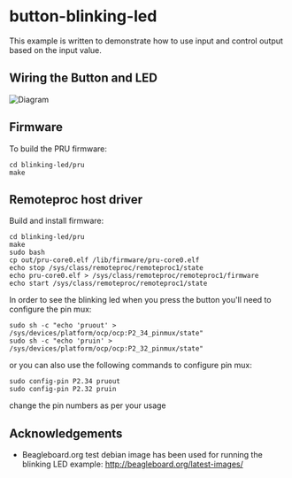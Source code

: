 # button-blinking-led
This example is written to demonstrate how to use input and control output based on the input value.

## Wiring the Button and LED

![Diagram](image/WiringDiagram.png)
## Firmware
To build the PRU firmware:

	cd blinking-led/pru
	make

## Remoteproc host driver

Build and install firmware:

	cd blinking-led/pru
	make
	sudo bash
	cp out/pru-core0.elf /lib/firmware/pru-core0.elf
	echo stop /sys/class/remoteproc/remoteproc1/state
	echo pru-core0.elf > /sys/class/remoteproc/remoteproc1/firmware
	echo start /sys/class/remoteproc/remoteproc1/state

In order to see the blinking led when you press the button you'll need to configure the pin mux:

       
	sudo sh -c "echo 'pruout' > /sys/devices/platform/ocp/ocp:P2_34_pinmux/state"
	sudo sh -c "echo 'pruin' > /sys/devices/platform/ocp/ocp:P2_32_pinmux/state"

or you can also use the following commands  to configure pin mux:

	sudo config-pin P2.34 pruout
	sudo config-pin P2.32 pruin

change the pin numbers as per your usage

## Acknowledgements
 * Beagleboard.org test debian image has been used for running the blinking LED example: http://beagleboard.org/latest-images/

